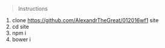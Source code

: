>Instructions

1. clone https://github.com/AlexandrTheGreat/012016wf1 site
2. cd site
3. npm i
4. bower i

